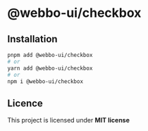 # @webbo-ui/checkbox



## Installation

```bash
pnpm add @webbo-ui/checkbox
# or
yarn add @webbo-ui/checkbox
# or
npm i @webbo-ui/checkbox
```

## Licence

This project is licensed under **MIT license**